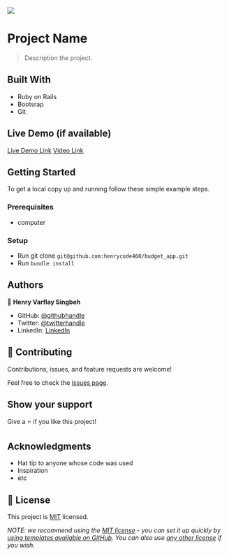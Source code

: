 ![](https://img.shields.io/badge/Microverse-blueviolet)

# Project Name

> Description the project.


## Built With

- Ruby on Rails
- Bootsrap
- Git 

## Live Demo (if available)

[Live Demo Link](https://budgetory.herokuapp.com/)
[Video Link](https://drive.google.com/file/d1haNfmjVnUuTGzp4eReXa0kd_Y_hvjliCview?usp=share_link)


## Getting Started

To get a local copy up and running follow these simple example steps.

### Prerequisites
- computer

### Setup
- Run git clone `git@github.com:henrycode460/budget_app.git`
- Run `bundle install`


## Authors

👤 **Henry Varflay Singbeh**

- GitHub: [@githubhandle](https://github.com/henrycode460)
- Twitter: [@twitterhandle](https://www.linkedin.com/in/henry-varflay-singbeh)
- LinkedIn: [LinkedIn](https://twitter.com/code460 )


## 🤝 Contributing

Contributions, issues, and feature requests are welcome!

Feel free to check the [issues page](https://github.com/henrycode460/budget_app/issues).

## Show your support

Give a ⭐️ if you like this project!

## Acknowledgments

- Hat tip to anyone whose code was used
- Inspiration
- etc

## 📝 License

This project is [MIT](./LICENSE) licensed.

_NOTE: we recommend using the [MIT license](https://choosealicense.com/licenses/mit/) - you can set it up quickly by [using templates available on GitHub](https://docs.github.com/en/communities/setting-up-your-project-for-healthy-contributions/adding-a-license-to-a-repository). You can also use [any other license](https://choosealicense.com/licenses/) if you wish._
